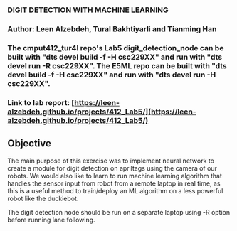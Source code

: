 ### DIGIT DETECTION WITH MACHINE LEARNING

### Author: Leen Alzebdeh, Tural Bakhtiyarli and Tianming Han

### The cmput412_tur4l repo's Lab5 digit_detection_node can be built with "dts devel build -f -H csc229XX" and run with "dts devel run -R csc229XX". The E5ML repo can be built with "dts devel build -f -H csc229XX" and run with "dts devel run -H csc229XX".

### Link to lab report: [https://leen-alzebdeh.github.io/projects/412_Lab5/](https://leen-alzebdeh.github.io/projects/412_Lab5/)

## Objective

The main purpose of this exercise was to implement neural network to create a module for digit detection on apriltags using the camera of our robots. We would also like to learn to run machine learning algorithm that handles the sensor input from robot from a remote laptop in real time, as this is a useful method to train/deploy an ML algorithm on a less powerful robot like the duckiebot.

The digit detection node should be run on a separate laptop using -R option before running lane following.
